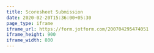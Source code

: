```yaml
---
title: Scoresheet Submission
date: 2020-02-20T15:36:00+05:30
page_type: iframe
iframe_url: https://form.jotform.com/200704295474051
iframe_height: 900
iframe_width: 800
---
```


